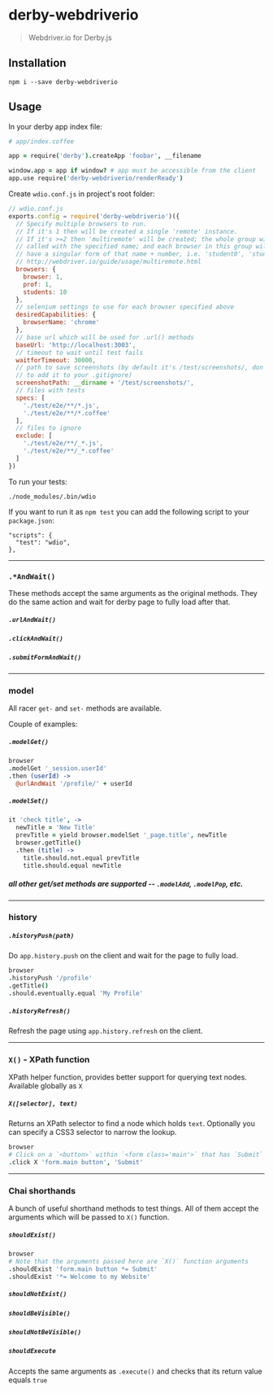 # derby-webdriverio

> Webdriver.io for Derby.js

## Installation

```
npm i --save derby-webdriverio
```

## Usage

In your derby app index file:

```coffee
# app/index.coffee

app = require('derby').createApp 'foobar', __filename

window.app = app if window? # app must be accessible from the client
app.use require('derby-webdriverio/renderReady')
```

Create `wdio.conf.js` in project's root folder:

```js
// wdio.conf.js
exports.config = require('derby-webdriverio')({
  // Specify multiple browsers to run.
  // If it's 1 then will be created a single 'remote' instance.
  // If it's >=2 then 'multiremote' will be created; the whole group will be
  // called with the specified name; and each browser in this group will
  // have a singular form of that name + number, i.e. 'student0', 'student1', ...
  // http://webdriver.io/guide/usage/multiremote.html
  browsers: {
    browser: 1,
    prof: 1,
    students: 10
  },
  // selenium settings to use for each browser specified above
  desiredCapabilities: {
    browserName: 'chrome'
  },
  // base url which will be used for .url() methods
  baseUrl: 'http://localhost:3003',
  // timeout to wait until test fails
  waitforTimeout: 30000,
  // path to save screenshots (by default it's /test/screenshots/, don't forget
  // to add it to your .gitignore)
  screenshotPath: __dirname + '/test/screenshots/',
  // files with tests
  specs: [
    './test/e2e/**/*.js',
    './test/e2e/**/*.coffee'
  ],
  // files to ignore
  exclude: [
    './test/e2e/**/_*.js',
    './test/e2e/**/_*.coffee'
  ]
})
```

To run your tests:

```
./node_modules/.bin/wdio
```

If you want to run it as `npm test` you can add the following script to your `package.json`:

```
"scripts": {
  "test": "wdio",
},
```

---

### `.*AndWait()`

These methods accept the same arguments as the original methods.
They do the same action and wait for derby page to fully load after that.

##### `.urlAndWait()`
##### `.clickAndWait()`
##### `.submitFormAndWait()`

---

### model

All racer `get-` and `set-` methods are available.

Couple of examples:

##### `.modelGet()`

```coffee
browser
.modelGet '_session.userId'
.then (userId) ->
  @urlAndWait '/profile/' + userId
```

##### `.modelSet()`

```coffee
it 'check title', ->
  newTitle = 'New Title'
  prevTitle = yield browser.modelSet '_page.title', newTitle
  browser.getTitle()
  .then (title) ->
    title.should.not.equal prevTitle
    title.should.equal newTitle
```

##### all other get/set methods are supported -- `.modelAdd`, `.modelPop`, etc.

---

### history

##### `.historyPush(path)`

Do `app.history.push` on the client and wait for the page to fully load.

```coffee
browser
.historyPush '/profile'
.getTitle()
.should.eventually.equal 'My Profile'
```

##### `.historyRefresh()`

Refresh the page using `app.history.refresh` on the client.

---

### `X()` - XPath function

XPath helper function, provides better support for querying text nodes.
Available globally as `X`

##### `X([selector], text)`

Returns an XPath selector to find a node which holds `text`.
Optionally you can specify a CSS3 selector to narrow the lookup.

```coffee
browser
# Click on a `<button>` within `<form class='main'>` that has `Submit` text.
.click X 'form.main button', 'Submit'
```

---

### Chai shorthands

A bunch of useful shorthand methods to test things.
All of them accept the arguments which will be passed to `X()` function.

##### `shouldExist()`

```coffee
browser
# Note that the arguments passed here are `X()` function arguments
.shouldExist 'form.main button *= Submit'
.shouldExist '*= Welcome to my Website'
```

##### `shouldNotExist()`
##### `shouldBeVisible()`
##### `shouldNotBeVisible()`

##### `shouldExecute`

Accepts the same arguments as `.execute()` and checks that its return value
equals `true`

